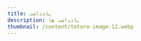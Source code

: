 ```yaml
---
title: یادداشت
description: یادداشت ها
thumbnail: /content/totoro-image-12.webp
---
```


<LogsArchives cat='notes' />

